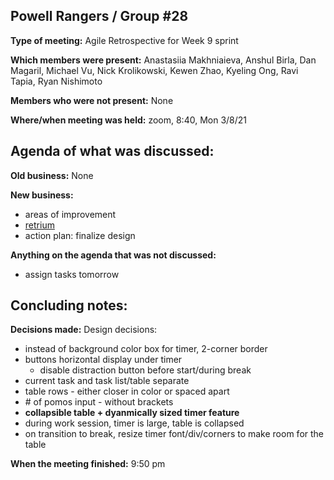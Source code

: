 ## Powell Rangers / Group #28

**Type of meeting:** Agile Retrospective for Week 9 sprint

**Which members were present:** Anastasiia Makhniaieva, Anshul Birla, Dan Magaril, Michael Vu, Nick Krolikowski, Kewen Zhao, Kyeling Ong, Ravi Tapia, Ryan Nishimoto

**Members who were not present:** None

**Where/when meeting was held:** zoom, 8:40, Mon 3/8/21


## Agenda of what was discussed:

**Old business:** None

**New business:** 
+ areas of improvement
+ [retrium](https://app.retrium.com/team-room/c23da7b5-53f5-4420-9230-e677e9fd9869/retro)
+ action plan: finalize design

**Anything on the agenda that was not discussed:** 
+ assign tasks tomorrow


## Concluding notes:

**Decisions made:** 
Design decisions:
- instead of background color box for timer, 2-corner border
- buttons horizontal display under timer
  -  disable distraction button before start/during break
-  current task and task list/table separate
-  table rows - either closer in color or spaced apart
-  \# of pomos input - without brackets
-  **collapsible table + dyanmically sized timer feature**
  -  during work session, timer is large, table is collapsed
  -  on transition to break, resize timer font/div/corners to make room for the table

**When the meeting finished:** 9:50 pm
